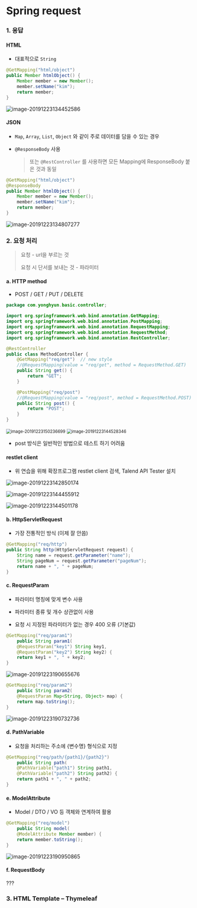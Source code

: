 # Spring request

### 1. 응답

#### HTML

- 대표적으로 `String`

```java
@GetMapping("html/object")
public Member htmlObject() {
    Member member = new Member();
    member.setName("kim");
    return member;
}
```



![image-20191223134452586](12_spring_request.assets/image-20191223134452586.png)



#### JSON

- `Map`, `Array`, `List`, `Object` 와 같이 주로 데이터를 담을 수 있는 경우

- `@ResponseBody` 사용

  >  또는 `@RestController` 를 사용하면 모든 Mapping에 ResponseBody 붙은 것과 동일

```java
@GetMapping("html/object")
@ResponseBody
public Member htmlObject() {
    Member member = new Member();
    member.setName("kim");
    return member;
}
```



![image-20191223134807277](12_spring_request.assets/image-20191223134807277.png)



### 2. 요청 처리

> 요청 - url을 부르는 것
>
> 요청 시 단서를 보내는 것 - 파라미터



#### a. HTTP method

- POST / GET / PUT / DELETE

```java
package com.yonghyun.basic.controller;

import org.springframework.web.bind.annotation.GetMapping;
import org.springframework.web.bind.annotation.PostMapping;
import org.springframework.web.bind.annotation.RequestMapping;
import org.springframework.web.bind.annotation.RequestMethod;
import org.springframework.web.bind.annotation.RestController;

@RestController
public class MethodController {
	@GetMapping("req/get")	// new style
	//@RequestMapping(value = "req/get", method = RequestMethod.GET)	// old style
	public String get() {
		return "GET";
	}

	@PostMapping("req/post")
	//@RequestMapping(value = "req/post", method = RequestMethod.POST)
	public String post() {
		return "POST";
	}
}
```



<img src="12_spring_request.assets/image-20191223150236699.png" alt="image-20191223150236699" style="zoom:80%;" />

<img src="12_spring_request.assets/image-20191223144528346.png" alt="image-20191223144528346" style="zoom:80%;" />

- post 방식은 일반적인 방법으로 테스트 하기 어려움



#### restlet client

- 위 연습을 위해 확장프로그램 restlet client 검색, Talend API Tester 설치

![image-20191223142850174](12_spring_request.assets/image-20191223142850174.png)

![image-20191223144455912](12_spring_request.assets/image-20191223144455912.png)

![image-20191223144501178](12_spring_request.assets/image-20191223144501178.png)



#### b. HttpServletRequest

- 가장 전통적인 방식 (이제 잘 안씀)

```java
@GetMapping("req/http")
public String http(HttpServletRequest request) {
    String name = request.getParameter("name");
    String pageNum = request.getParameter("pageNum");
    return name + ", " + pageNum;
}
```



#### c. RequestParam

- 파라미터 명칭에 맞게 변수 사용

- 파라미터 종류 및 개수 상관없이 사용

- 요청 시 지정된 파라미터가 없는 경우 400 오류 (기본값)

```java
@GetMapping("req/param1")
    public String param1(
    @RequestParam("key1") String key1,
    @RequestParam("key2") String key2) {
    return key1 + ", " + key2;
}
```

![image-20191223190655676](12_spring_request.assets/image-20191223190655676.png)

```java
@GetMapping("req/param2")
    public String param2(
    @RequestParam Map<String, Object> map) {
    return map.toString();
}
```

![image-20191223190732736](12_spring_request.assets/image-20191223190732736.png)



#### d. PathVariable

- 요청을 처리하는 주소에 {변수명} 형식으로 지정

```java
@GetMapping("req/path/{path1}/{path2}")
    public String path(
    @PathVariable("path1") String path1,
    @PathVariable("path2") String path2) {
    return path1 + ", " + path2;
}
```



#### e. ModelAttribute

- Model / DTO / VO 등 객체와 연계하여 활용

```java
@GetMapping("req/model")
    public String model(
    @ModelAttribute Member member) {
    return member.toString();
}
```

![image-20191223190950865](12_spring_request.assets/image-20191223190950865.png)



#### f. RequestBody

???



### 3. HTML Template – Thymeleaf